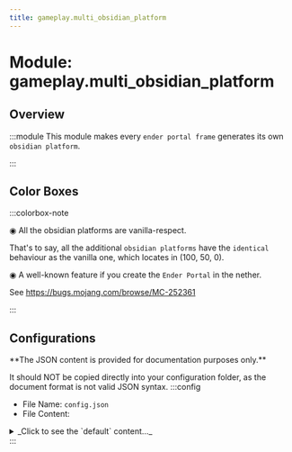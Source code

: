 ```yaml
---
title: gameplay.multi_obsidian_platform
---
```



# Module: gameplay.multi_obsidian_platform

## Overview
:::module
  This module makes every `ender portal frame` generates its own `obsidian platform`.


:::
## Color Boxes

:::colorbox-note

  ◉ All the obsidian platforms are vanilla-respect.
  
  That's to say, all the additional `obsidian platforms` have the `identical` behaviour as the vanilla one, which locates in (100, 50, 0).
  
  
  
  ◉ A well-known feature if you create the `Ender Portal` in the nether.
  
  See https://bugs.mojang.com/browse/MC-252361


:::

## Configurations
<Admonition type="warning" icon="" title="">
**The JSON content is provided for documentation purposes only.**

It should NOT be copied directly into your configuration folder, as the document format is not valid JSON syntax.
</Admonition>
:::config
- File Name: `config.json`
- File Content: 
<details>

<summary>_Click to see the `default` content..._</summary>

```json showLineNumbers title="config/fuji/modules/gameplay/multi_obsidian_platform/config.json"
{
  /* The `coordinate scale factor` between `overworld` and `the_end`. */
  "factor": 4.0
}
```
</details>
:::
